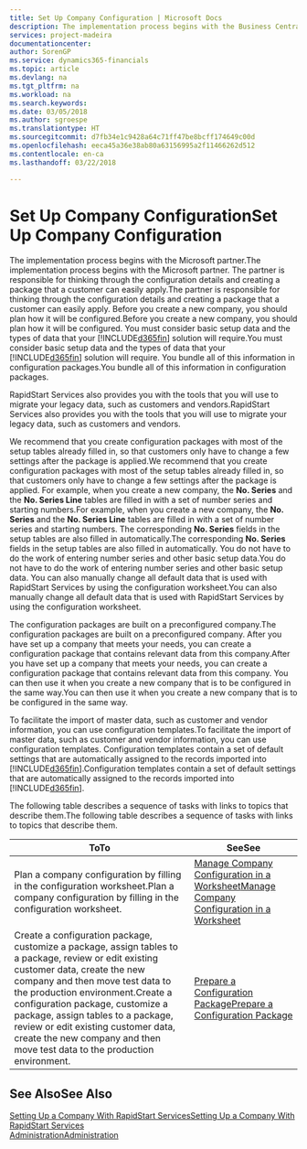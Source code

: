 ```yaml
---
title: Set Up Company Configuration | Microsoft Docs
description: The implementation process begins with the Business Central solution will require. You bundle all of this information into configuration packages.
services: project-madeira
documentationcenter: 
author: SorenGP
ms.service: dynamics365-financials
ms.topic: article
ms.devlang: na
ms.tgt_pltfrm: na
ms.workload: na
ms.search.keywords: 
ms.date: 03/05/2018
ms.author: sgroespe
ms.translationtype: HT
ms.sourcegitcommit: d7fb34e1c9428a64c71ff47be8bcff174649c00d
ms.openlocfilehash: eeca45a36e38ab80a63156995a2f11466262d512
ms.contentlocale: en-ca
ms.lasthandoff: 03/22/2018

---
```

# <a name="set-up-company-configuration"></a><span data-ttu-id="f008e-104">Set Up Company Configuration</span><span class="sxs-lookup"><span data-stu-id="f008e-104">Set Up Company Configuration</span></span>
<span data-ttu-id="f008e-105">The implementation process begins with the Microsoft partner.</span><span class="sxs-lookup"><span data-stu-id="f008e-105">The implementation process begins with the Microsoft partner.</span></span> <span data-ttu-id="f008e-106">The partner is responsible for thinking through the configuration details and creating a package that a customer can easily apply.</span><span class="sxs-lookup"><span data-stu-id="f008e-106">The partner is responsible for thinking through the configuration details and creating a package that a customer can easily apply.</span></span> <span data-ttu-id="f008e-107">Before you create a new company, you should plan how it will be configured.</span><span class="sxs-lookup"><span data-stu-id="f008e-107">Before you create a new company, you should plan how it will be configured.</span></span> <span data-ttu-id="f008e-108">You must consider basic setup data and the types of data that your [!INCLUDE[d365fin](includes/d365fin_md.md)] solution will require.</span><span class="sxs-lookup"><span data-stu-id="f008e-108">You must consider basic setup data and the types of data that your [!INCLUDE[d365fin](includes/d365fin_md.md)] solution will require.</span></span> <span data-ttu-id="f008e-109">You bundle all of this information in configuration packages.</span><span class="sxs-lookup"><span data-stu-id="f008e-109">You bundle all of this information in configuration packages.</span></span>

<span data-ttu-id="f008e-110">RapidStart Services also provides you with the tools that you will use to migrate your legacy data, such as customers and vendors.</span><span class="sxs-lookup"><span data-stu-id="f008e-110">RapidStart Services also provides you with the tools that you will use to migrate your legacy data, such as customers and vendors.</span></span>  

<span data-ttu-id="f008e-111">We recommend that you create configuration packages with most of the setup tables already filled in, so that customers only have to change a few settings after the package is applied.</span><span class="sxs-lookup"><span data-stu-id="f008e-111">We recommend that you create configuration packages with most of the setup tables already filled in, so that customers only have to change a few settings after the package is applied.</span></span> <span data-ttu-id="f008e-112">For example, when you create a new company, the **No. Series** and the **No. Series Line** tables are filled in with a set of number series and starting numbers.</span><span class="sxs-lookup"><span data-stu-id="f008e-112">For example, when you create a new company, the **No. Series** and the **No. Series Line** tables are filled in with a set of number series and starting numbers.</span></span> <span data-ttu-id="f008e-113">The corresponding **No. Series** fields in the setup tables are also filled in automatically.</span><span class="sxs-lookup"><span data-stu-id="f008e-113">The corresponding **No. Series** fields in the setup tables are also filled in automatically.</span></span> <span data-ttu-id="f008e-114">You do not have to do the work of entering number series and other basic setup data.</span><span class="sxs-lookup"><span data-stu-id="f008e-114">You do not have to do the work of entering number series and other basic setup data.</span></span> <span data-ttu-id="f008e-115">You can also manually change all default data that is used with RapidStart Services by using the configuration worksheet.</span><span class="sxs-lookup"><span data-stu-id="f008e-115">You can also manually change all default data that is used with RapidStart Services by using the configuration worksheet.</span></span>  

<span data-ttu-id="f008e-116">The configuration packages are built on a preconfigured company.</span><span class="sxs-lookup"><span data-stu-id="f008e-116">The configuration packages are built on a preconfigured company.</span></span> <span data-ttu-id="f008e-117">After you have set up a company that meets your needs, you can create a configuration package that contains relevant data from this company.</span><span class="sxs-lookup"><span data-stu-id="f008e-117">After you have set up a company that meets your needs, you can create a configuration package that contains relevant data from this company.</span></span> <span data-ttu-id="f008e-118">You can then use it when you create a new company that is to be configured in the same way.</span><span class="sxs-lookup"><span data-stu-id="f008e-118">You can then use it when you create a new company that is to be configured in the same way.</span></span>  

<span data-ttu-id="f008e-119">To facilitate the import of master data, such as customer and vendor information, you can use configuration templates.</span><span class="sxs-lookup"><span data-stu-id="f008e-119">To facilitate the import of master data, such as customer and vendor information, you can use configuration templates.</span></span> <span data-ttu-id="f008e-120">Configuration templates contain a set of default settings that are automatically assigned to the records imported into [!INCLUDE[d365fin](includes/d365fin_md.md)].</span><span class="sxs-lookup"><span data-stu-id="f008e-120">Configuration templates contain a set of default settings that are automatically assigned to the records imported into [!INCLUDE[d365fin](includes/d365fin_md.md)].</span></span>

<span data-ttu-id="f008e-121">The following table describes a sequence of tasks with links to topics that describe them.</span><span class="sxs-lookup"><span data-stu-id="f008e-121">The following table describes a sequence of tasks with links to topics that describe them.</span></span>

|<span data-ttu-id="f008e-122">**To**</span><span class="sxs-lookup"><span data-stu-id="f008e-122">**To**</span></span>|<span data-ttu-id="f008e-123">**See**</span><span class="sxs-lookup"><span data-stu-id="f008e-123">**See**</span></span>|  
|------------|-------------|  
|<span data-ttu-id="f008e-124">Plan a company configuration by filling in the configuration worksheet.</span><span class="sxs-lookup"><span data-stu-id="f008e-124">Plan a company configuration by filling in the configuration worksheet.</span></span>|[<span data-ttu-id="f008e-125">Manage Company Configuration in a Worksheet</span><span class="sxs-lookup"><span data-stu-id="f008e-125">Manage Company Configuration in a Worksheet</span></span>](admin-how-to-manage-company-configuration-in-a-worksheet.md)|  
|<span data-ttu-id="f008e-126">Create a configuration package, customize a package, assign tables to a package, review or edit existing customer data, create the new company and then move test data to the production environment.</span><span class="sxs-lookup"><span data-stu-id="f008e-126">Create a configuration package, customize a package, assign tables to a package, review or edit existing customer data, create the new company and then move test data to the production environment.</span></span>|[<span data-ttu-id="f008e-127">Prepare a Configuration Package</span><span class="sxs-lookup"><span data-stu-id="f008e-127">Prepare a Configuration Package</span></span>](admin-how-to-prepare-a-configuration-package.md)| 

## <a name="see-also"></a><span data-ttu-id="f008e-128">See Also</span><span class="sxs-lookup"><span data-stu-id="f008e-128">See Also</span></span>  
[<span data-ttu-id="f008e-129">Setting Up a Company With RapidStart Services</span><span class="sxs-lookup"><span data-stu-id="f008e-129">Setting Up a Company With RapidStart Services</span></span>](admin-set-up-a-company-with-rapidstart.md)  
[<span data-ttu-id="f008e-130">Administration</span><span class="sxs-lookup"><span data-stu-id="f008e-130">Administration</span></span>](admin-setup-and-administration.md)

